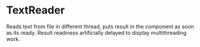 # TextReader
Reads text from file in different thread, puts result in the component as soon as its ready. Result readiness artificially delayed to display multithreading work.
